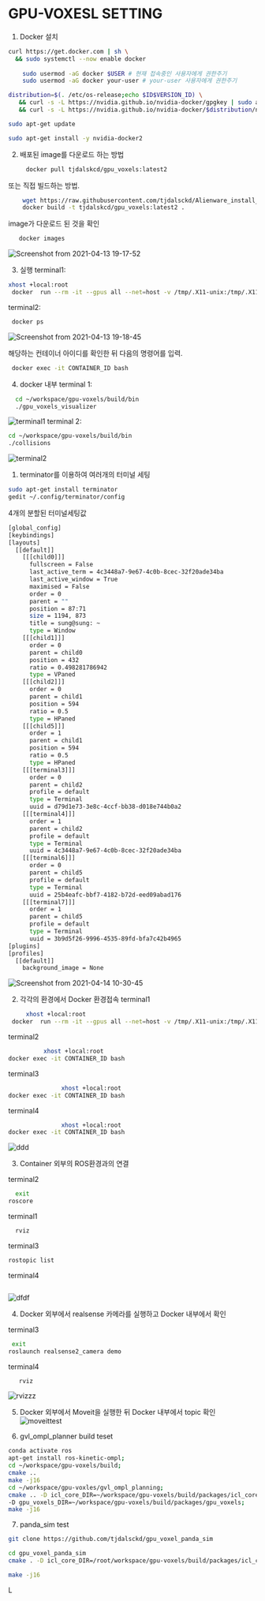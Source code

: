 # GPU-VOXESL SETTING
1. Docker 설치
```bash
curl https://get.docker.com | sh \
  && sudo systemctl --now enable docker
 
    sudo usermod -aG docker $USER # 현재 접속중인 사용자에게 권한주기
    sudo usermod -aG docker your-user # your-user 사용자에게 권한주기

distribution=$(. /etc/os-release;echo $ID$VERSION_ID) \
   && curl -s -L https://nvidia.github.io/nvidia-docker/gpgkey | sudo apt-key add - \
   && curl -s -L https://nvidia.github.io/nvidia-docker/$distribution/nvidia-docker.list | sudo tee /etc/apt/sources.list.d/nvidia-docker.list

sudo apt-get update

sudo apt-get install -y nvidia-docker2
```

2. 배포된 image를 다운로드 하는 방법
```bash 
     docker pull tjdalskcd/gpu_voxels:latest2
```
또는 직접 빌드하는 방법.
```bash
    wget https://raw.githubusercontent.com/tjdalsckd/Alienware_install_18.04/main/Dockerfile
    docker build -t tjdalskcd/gpu_voxels:latest2 .
```
image가 다운로드 된 것을 확인
```bash
   docker images
``` 
![Screenshot from 2021-04-13 19-17-52](https://user-images.githubusercontent.com/53217819/114537392-1ca79a80-9c8d-11eb-8ed6-3e909425c52b.png)


3. 실행 
terminal1: 
```bash
xhost +local:root
 docker  run --rm -it --gpus all --net=host -v /tmp/.X11-unix:/tmp/.X11-unix -e DISPLAY=$DISPLAY -e QT_X11_NO_MITSHM=1 tjdalskcd/gpu_voxels:latest2 bash

```



terminal2:
```bash
 docker ps
```



![Screenshot from 2021-04-13 19-18-45](https://user-images.githubusercontent.com/53217819/114537435-27622f80-9c8d-11eb-8363-7364b543bbb2.png)

해당하는 컨테이너 아이디를 확인한 뒤 다음의 명령어를 입력.
```bash
 docker exec -it CONTAINER_ID bash
```

4. docker 내부
terminal 1:
```bash
  cd ~/workspace/gpu-voxels/build/bin
  ./gpu_voxels_visualizer
```
![terminal1](https://user-images.githubusercontent.com/53217819/114537821-9cce0000-9c8d-11eb-9375-8f65a507ae6c.png)
terminal 2:
```bash
cd ~/workspace/gpu-voxels/build/bin
./collisions
```

![terminal2](https://user-images.githubusercontent.com/53217819/114537827-9f305a00-9c8d-11eb-9d84-ea25796fa230.png)


1. terminator를 이용하여 여러개의 터미널 세팅

```bash
sudo apt-get install terminator
gedit ~/.config/terminator/config
```
 4개의 분할된 터미널세팅값
```bash
[global_config]
[keybindings]
[layouts]
  [[default]]
    [[[child0]]]
      fullscreen = False
      last_active_term = 4c3448a7-9e67-4c0b-8cec-32f20ade34ba
      last_active_window = True
      maximised = False
      order = 0
      parent = ""
      position = 87:71
      size = 1194, 873
      title = sung@sung: ~
      type = Window
    [[[child1]]]
      order = 0
      parent = child0
      position = 432
      ratio = 0.498281786942
      type = VPaned
    [[[child2]]]
      order = 0
      parent = child1
      position = 594
      ratio = 0.5
      type = HPaned
    [[[child5]]]
      order = 1
      parent = child1
      position = 594
      ratio = 0.5
      type = HPaned
    [[[terminal3]]]
      order = 0
      parent = child2
      profile = default
      type = Terminal
      uuid = d79d1e73-3e8c-4ccf-bb38-d018e744b0a2
    [[[terminal4]]]
      order = 1
      parent = child2
      profile = default
      type = Terminal
      uuid = 4c3448a7-9e67-4c0b-8cec-32f20ade34ba
    [[[terminal6]]]
      order = 0
      parent = child5
      profile = default
      type = Terminal
      uuid = 25b4eafc-bbf7-4182-b72d-eed09abad176
    [[[terminal7]]]
      order = 1
      parent = child5
      profile = default
      type = Terminal
      uuid = 3b9d5f26-9996-4535-89fd-bfa7c42b4965
[plugins]
[profiles]
  [[default]]
    background_image = None
```

![Screenshot from 2021-04-14 10-30-45](https://user-images.githubusercontent.com/53217819/114641133-7dc28300-9d0c-11eb-86dd-d6a30fc661da.png)

2. 각각의 환경에서 Docker  환경접속
terminal1
```bash
     xhost +local:root
 docker  run --rm -it --gpus all --net=host -v /tmp/.X11-unix:/tmp/.X11-unix -e DISPLAY=$DISPLAY -e QT_X11_NO_MITSHM=1 tjdalskcd/gpu_voxels:latest2 bash
```
terminal2
```bash
          xhost +local:root
docker exec -it CONTAINER_ID bash
```
terminal3
```bash
               xhost +local:root
docker exec -it CONTAINER_ID bash
```
terminal4
```bash
               xhost +local:root
docker exec -it CONTAINER_ID bash
```
![ddd](https://user-images.githubusercontent.com/53217819/114642151-5967a600-9d0e-11eb-8353-9cc618563d73.png)


3. Container 외부의 ROS환경과의 연결

terminal2
```bash
  exit
roscore
```

terminal1
```bash
  rviz

```

terminal3
```bash
rostopic list
```
terminal4
```bash

```
![dfdf](https://user-images.githubusercontent.com/53217819/114642828-82d50180-9d0f-11eb-8d94-a861c5c9f369.png)

4. Docker 외부에서 realsense 카메라를 실행하고 Docker 내부에서 확인

terminal3
```bash
 exit
roslaunch realsense2_camera demo
```
terminal4
```bash
   rviz
```
![rvizzz](https://user-images.githubusercontent.com/53217819/114643418-9339ac00-9d10-11eb-9f47-9a604fc952a4.png)

5.  Docker 외부에서 Moveit을 실행한 뒤 Docker 내부에서 topic 확인
![moveittest](https://user-images.githubusercontent.com/53217819/114644035-b87aea00-9d11-11eb-9920-d490f6f8b827.png)

6. gvl_ompl_planner build teset
```bash
conda activate ros
apt-get install ros-kinetic-ompl;
cd ~/workspace/gpu-voxels/build;
cmake ..
make -j16
cd ~/workspace/gpu-voxles/gvl_ompl_planning;
cmake .. -D icl_core_DIR=~/workspace/gpu-voxels/build/packages/icl_core/
-D gpu_voxels_DIR=~/workspace/gpu-voxels/build/packages/gpu_voxels;
make -j16
```
7. panda_sim test
```bash
git clone https://github.com/tjdalsckd/gpu_voxel_panda_sim

cd gpu_voxel_panda_sim
cmake . -D icl_core_DIR=/root/workspace/gpu-voxels/build/packages/icl_core/ -D gpu_voxels_DIR=/root/workspace/gpu-voxels/build/packages/gpu_voxels;

make -j16
```
L
